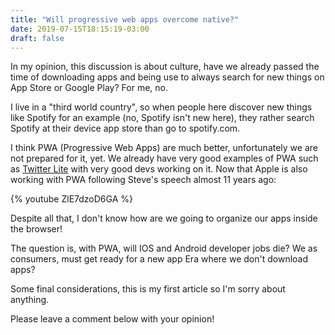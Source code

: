```yaml
---
title: "Will progressive web apps overcome native?"
date: 2019-07-15T18:15:19-03:00
draft: false
---
```


In my opinion, this discussion is about culture, have we already passed the time of downloading apps and being use to always search for new things on App Store or Google Play? For me, no.

I live in a "third world country", so when people here discover new things like Spotify for an example (no, Spotify isn't new here), they rather search Spotify at their device app store than go to spotify.com.

I think PWA (Progressive Web Apps) are much better, unfortunately we are not prepared for it, yet. We already have very good examples of PWA such as <a href="mobile.twitter.com">Twitter Lite</a> with very good devs working on it. Now that Apple is also working with PWA following Steve's speech almost 11 years ago:

{% youtube ZlE7dzoD6GA %}

Despite all that, I don't know how are we going to organize our apps inside the browser!

The question is, with PWA, will IOS and Android developer jobs die? We as consumers, must get ready for a new app Era where we don't download apps?

Some final considerations, this is my first article so I'm sorry about anything.

Please leave a comment below with your opinion! 
